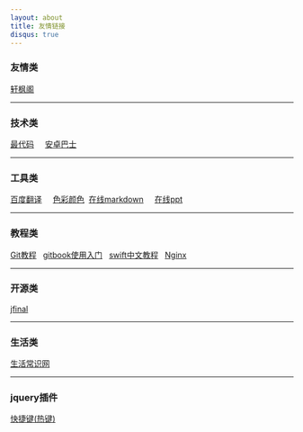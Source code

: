 ```yaml
---
layout: about
title: 友情链接
disqus: true
---
```


### 友情类

[轩枫阁](http://www.xuanfengge.com)

---

### 技术类

[最代码](http://www.zuidaima.com) &nbsp; &nbsp;  [安卓巴士](http://www.apkbus.com/)&nbsp; &nbsp; 

---

### 工具类

[百度翻译](http://fanyi.baidu.com) &nbsp; &nbsp; [色彩颜色](http://ylbook.com/cms/web/chuantongsecai/chuantongsecai.htm)&nbsp;&nbsp;[在线markdown](http://markable.in/editor/) &nbsp; &nbsp; [在线ppt](http://slides.com/)&nbsp;&nbsp;

---
 
### 教程类

[Git教程](http://lvwzhen.github.io/Git-Tutorial/)&nbsp; &nbsp;[gitbook使用入门](http://gitbook-zh.wanqingwong.com)&nbsp; &nbsp;[swift中文教程](http://numbbbbb.github.io/the-swift-programming-language-in-chinese/)&nbsp; &nbsp;[Nginx](http://tengine.taobao.org/book/index.html)&nbsp; &nbsp;

---


### 开源类
[jfinal](http://www.jfinal.com)

---

### 生活类

[生活常识网](http://www.woygo.com)&nbsp; &nbsp; 

--- 

### jquery插件

[快捷键(热键)](https://github.com/tzuryby/jquery.hotkeys)